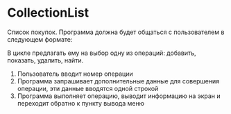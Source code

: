 # CollectionList
Cписок покупок. Программа должна будет общаться с пользователем в следующем формате:

В цикле предлагать ему на выбор одну из операций: добавить, показать, удалить, найти.
1. Пользователь вводит номер операции
2. Программа запрашивает дополнительные данные для совершения операции, эти данные вводятся одной строкой
3. Программа выполняет операцию, выводит информацию на экран и переходит обратно к пункту вывода меню
